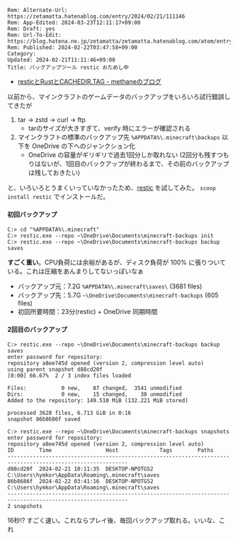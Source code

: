 ```header
Rem: Alternate-Url: https://zetamatta.hatenablog.com/entry/2024/02/21/111146
Rem: App-Edited: 2024-03-23T12:11:17+09:00
Rem: Draft: yes
Rem: Url-To-Edit: https://blog.hatena.ne.jp/zetamatta/zetamatta.hatenablog.com/atom/entry/6801883189084896157
Rem: Published: 2024-02-22T03:47:58+09:00
Category:
Updated: 2024-02-21T11:11:46+09:00
Title: バックアップツール restic おためし中
```
[restic]: https://restic.readthedocs.io/en/latest/

+ [resticとRustとCACHEDIR.TAG - methaneのブログ](https://methane.hatenablog.jp/entry/2024/02/20/restic%E3%81%A8Rust%E3%81%A8CACHEDIR.TAG)

以前から、マインクラフトのゲームデータのバックアップをいろいろ試行錯誤してきたが

1. tar → zstd → curl → ftp
    + tarのサイズが大きすぎて、verify 時にエラーが確認される
2. マインクラフトの標準のバックアップ先 `%APPDATA%\.minecraft\backups` 以下を OneDrive の下へのジャンクション化
    + OneDrive の容量がギリギリで過去1回分しか取れない (2回分も残すつもりはないが、1回目のバックアップが終わるまで、その前のバックアップは残しておきたい)

と、いろいろとうまくいっていなかったため、[restic] を試してみた。 `scoop install restic` でインストールだ。

#### 初回バックアップ

```
C:> cd "%APPDATA%\.minecraft"
C:> restic.exe --repo ~\OneDrive\Documents\minecraft-backups init
C:> restic.exe --repo ~\OneDrive\Documents\minecraft-backups backup saves
```

**すごく重い**。CPU負荷には余裕があるが、ディスク負荷が 100% に張りついている。これは圧縮をあんまりしてないっぽいなぁ

+ バックアップ元：7.2G `%APPDATA%\.minecraft\saves\` (3681 files)
+ バックアップ先：5.7G `~\OneDrive\Documents\minecraft-backups` (605 files)
+ 初回所要時間：23分(restic) + OneDrive 同期時間

#### 2回目のバックアップ

```
C:> restic.exe --repo ~\OneDrive\Documents\minecraft-backups backup saves
enter password for repository:
repository a8ee745d opened (version 2, compression level auto)
using parent snapshot d88cd20f
[0:00] 66.67%  2 / 3 index files loaded

Files:           0 new,    87 changed,  3541 unmodified
Dirs:            0 new,    15 changed,    38 unmodified
Added to the repository: 149.510 MiB (132.221 MiB stored)

processed 3628 files, 6.713 GiB in 0:16
snapshot 86b8686f saved

C:> restic.exe --repo ~\OneDrive\Documents\minecraft-backups snapshots
enter password for repository:
repository a8ee745d opened (version 2, compression level auto)
ID        Time                 Host             Tags        Paths
------------------------------------------------------------------------------------------------------------
d88cd20f  2024-02-21 10:11:35  DESKTOP-NPOTG52              C:\Users\hymkor\AppData\Roaming\.minecraft\saves
86b8686f  2024-02-22 03:41:16  DESKTOP-NPOTG52              C:\Users\hymkor\AppData\Roaming\.minecraft\saves
------------------------------------------------------------------------------------------------------------
2 snapshots
```

16秒!? すごく速い。これならプレイ後、毎回バックアップ取れる。いいな、これ
